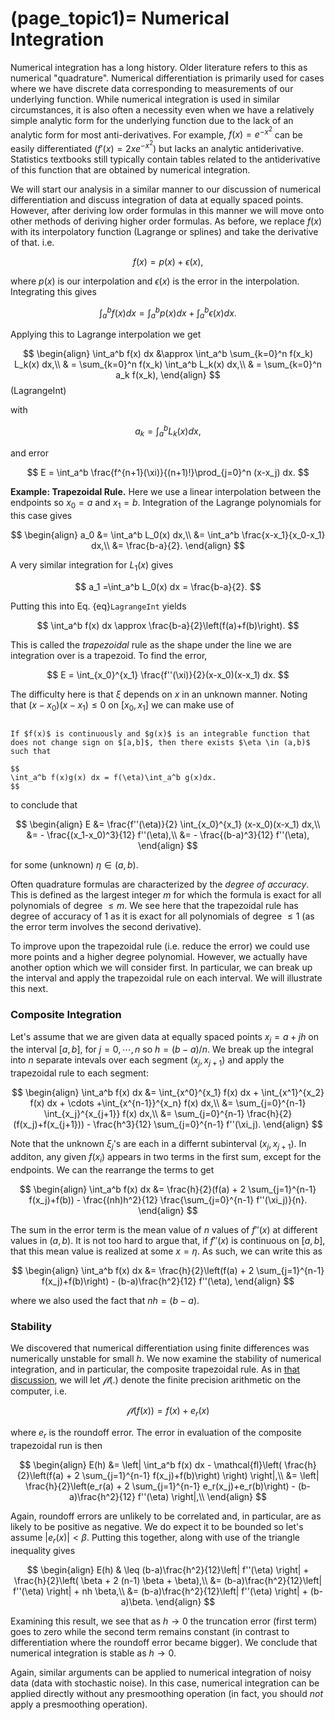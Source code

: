 (page_topic1)=
Numerical Integration
=======================

Numerical integration has a long history.  Older literature refers to this as numerical "quadrature".  Numerical differentiation is primarily used for cases where we have discrete data corresponding to measurements of our underlying function. While numerical integration is used in similar circumstances, it is also often a necessity even when we have a relatively simple analytic form for the underlying function due to the lack of an analytic form for most anti-derivatives.  For example, $f(x) = e^{-x^2}$ can be easily differentiated ($f'(x)=2x e^{-x^2}$) but lacks an analytic antiderivative.  Statistics textbooks still typically contain tables related to the antiderivative of this function that are obtained by numerical integration.

We will start our analysis in a similar manner to our discussion of numerical differentiation and discuss integration of data at equally spaced points.  However, after deriving low order formulas in this manner we will move onto other methods of deriving higher order formulas.  As before,  we replace $f(x)$ with its interpolatory function (Lagrange or splines) and take the derivative of that.  i.e.

$$ f(x) = p(x) + \epsilon(x), $$

where $p(x)$ is our interpolation and $\epsilon(x)$ is the error in the interpolation.  Integrating this gives

$$ \int_a^b f(x) dx= \int_a^b p(x) dx + \int_a^b \epsilon(x) dx.$$

Applying this to Lagrange interpolation we get  

$$
\begin{align}
\int_a^b f(x) dx &\approx \int_a^b \sum_{k=0}^n f(x_k) L_k(x) dx,\\
& = \sum_{k=0}^n f(x_k)  \int_a^b L_k(x) dx,\\
& = \sum_{k=0}^n a_k f(x_k),
\end{align}
$$ (LagrangeInt)

with  

$$
a_k=\int_a^b L_k(x) dx,
$$

and error  

$$
E =  \int_a^b  \frac{f^{n+1}(\xi)}{(n+1)!}\prod_{j=0}^n (x-x_j) dx.
$$  

**Example: Trapezoidal Rule.**  Here we use a linear interpolation between the endpoints so $x_0=a$ and $x_1=b$.  Integration of the Lagrange polynomials for this case gives  
 
$$
\begin{align}
a_0 &= \int_a^b L_0(x) dx,\\
&= \int_a^b \frac{x-x_1}{x_0-x_1} dx,\\
&= \frac{b-a}{2}.
\end{align}
$$  

A very similar integration for $L_1(x)$ gives  

$$
a_1 =\int_a^b L_0(x) dx = \frac{b-a}{2}.
$$

Putting this into Eq. {eq}`LagrangeInt` yields  

$$
\int_a^b f(x) dx \approx \frac{b-a}{2}\left(f(a)+f(b)\right).
$$

This is called the *trapezoidal* rule as the shape under the line we are integration over is a trapezoid.  To find the error,

$$
E =  \int_{x_0}^{x_1}  \frac{f''(\xi)}{2}(x-x_0)(x-x_1) dx.
$$

The difficulty here is that $\xi$ depends on $x$ in an unknown manner.  Noting that $(x-x_0)(x-x_1) \leq 0$ on $[x_0,x_1]$ we can make use of

````{dropdown} **The Weighted Mean Value Theorem**  

If $f(x)$ is continuously and $g(x)$ is an integrable function that does not change sign on $[a,b]$, then there exists $\eta \in (a,b)$ such that  

$$
\int_a^b f(x)g(x) dx = f(\eta)\int_a^b g(x)dx.
$$

````

to conclude that

$$
\begin{align}
E &= \frac{f''(\eta)}{2} \int_{x_0}^{x_1} (x-x_0)(x-x_1) dx,\\
&= - \frac{(x_1-x_0)^3}{12} f''(\eta),\\
&= - \frac{(b-a)^3}{12} f''(\eta),
\end{align}
$$

for some (unknown) $\eta\in (a,b)$.

Often quadrature formulas are characterized by the *degree of accuracy*.  This is defined as the largest integer $m$ for which the formula is exact for all polynomials of degree $\leq m$.  We see here that the trapezoidal rule has degree of accuracy of 1 as it is exact for all polynomials of degree $\leq 1$ (as the error term involves the second derivative).

To improve upon the trapezoidal rule (i.e. reduce the error) we could use more points and a higher degree polynomial.  However, we actually have another option which we will consider first.  In particular, we can break up the interval and apply the trapezoidal rule on each interval.  We will illustrate this next.

### Composite Integration

Let's assume that we are given data at equally spaced points $x_j=a+jh$ on the interval $[a,b]$, for $j=0,\cdots,n$ so $h=(b-a)/n$.  We break up the integral into $n$ separate intevals over each segment $(x_j,x_{j+1})$ and apply the trapezoidal rule to each segment:  

$$
\begin{align}
\int_a^b f(x) dx &= \int_{x^0}^{x_1} f(x) dx + \int_{x^1}^{x_2} f(x) dx + \cdots +\int_{x^{n-1}}^{x_n} f(x) dx,\\
&= \sum_{j=0}^{n-1} \int_{x_j}^{x_{j+1}} f(x) dx,\\
&= \sum_{j=0}^{n-1} \frac{h}{2}(f(x_j)+f(x_{j+1})) - \frac{h^3}{12} \sum_{j=0}^{n-1} f''(\xi_j).
\end{align}
$$  

Note that the unknown $\xi_j$'s are each in a differnt subinterval $(x_j,x_{j+1})$. In additon, any given $f(x_i)$ appears in two terms in the first sum, except for the endpoints.  We can the rearrange the terms to get

$$
\begin{align}
\int_a^b f(x) dx 
&= \frac{h}{2}(f(a) + 2 \sum_{j=1}^{n-1} f(x_j)+f(b)) - \frac{(nh)h^2}{12} \frac{\sum_{j=0}^{n-1} f''(\xi_j)}{n}.
\end{align}
$$

The sum in the error term is the mean value of $n$ values of $f''(x)$ at different values in $(a,b)$.  It is not too hard to argue that, if $f''(x)$ is continuous on $[a,b]$, that this mean value is realized at some $x=\eta$.  As such, we can write this as

$$
\begin{align}
\int_a^b f(x) dx 
&= \frac{h}{2}\left(f(a) + 2 \sum_{j=1}^{n-1} f(x_j)+f(b)\right) - (b-a)\frac{h^2}{12} f''(\eta),
\end{align}
$$

where we also used the fact that $nh=(b-a)$.  



### Stability

We discovered that numerical differentiation using finite differences was numerically unstable for small $h$.  We now examine the stability of numerical integration, and in particular, the composite trapezoidal rule.   As in [that discussion](./NumDiffInt_Errors), we will let $\mathcal{fl}(.)$ denote the finite precision arithmetic on the computer, i.e.

$$
\mathcal{fl}(f(x))=f(x) + e_r(x)
$$

where $e_r$ is the roundoff error. The error in evaluation of the composite trapezoidal run is then

$$
\begin{align}
E(h) &= \left| \int_a^b f(x) dx - \mathcal{fl}\left( \frac{h}{2}\left(f(a) + 2 \sum_{j=1}^{n-1} f(x_j)+f(b)\right)  \right) \right|,\\
&= \left| \frac{h}{2}\left(e_r(a) + 2 \sum_{j=1}^{n-1} e_r(x_j)+e_r(b)\right)  - (b-a)\frac{h^2}{12} f''(\eta) \right|,\\
\end{align}
$$

Again, roundoff errors are unlikely to be correlated and, in particular, are as likely to be positive as negative.  We do expect it to be bounded so let's assume $|e_r(x)|<\beta$. Putting this together, along with use of the triangle inequality gives

$$
\begin{align}
E(h) & \leq (b-a)\frac{h^2}{12}\left| f''(\eta) \right| + \frac{h}{2}\left( \beta + 2 (n-1) \beta + \beta),\\
&= (b-a)\frac{h^2}{12}\left| f''(\eta) \right| + nh \beta,\\
&= (b-a)\frac{h^2}{12}\left| f''(\eta) \right| + (b-a)\beta.
\end{align}
$$

Examining this result, we see that as $h\rightarrow 0$ the truncation error (first term) goes to zero while the second term remains constant (in contrast to differentiation where the roundoff error became bigger).  We conclude that numerical integration is stable as $h\rightarrow 0$.

Again, similar arguments can be applied to numerical integration of noisy data (data with stochastic noise).  In this case, numerical integration can be applied directly without any presmoothing operation (in fact, you should *not* apply a presmoothing operation). 